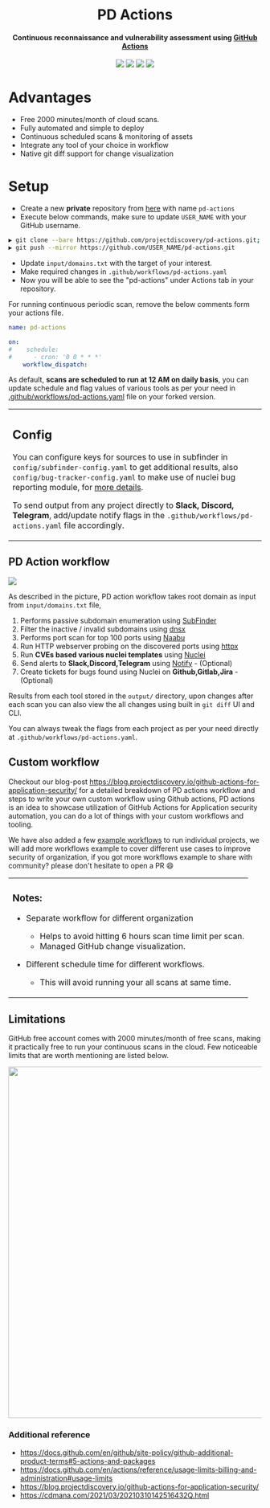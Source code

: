 <h1 align="center"> PD Actions </h1>
<h4 align="center">Continuous reconnaissance and vulnerability assessment using <a href='https://github.com/features/actions'>GitHub Actions</a></h4>


<p align="center">
<a href="https://opensource.org/licenses/MIT"><img src="https://img.shields.io/badge/license-MIT-_red.svg"></a>
<a href="https://github.com/projectdiscovery/pd-actions/issues"><img src="https://img.shields.io/badge/contributions-welcome-brightgreen.svg?style=flat"></a>
<a href="https://twitter.com/pdiscoveryio"><img src="https://img.shields.io/twitter/follow/pdiscoveryio.svg?logo=twitter"></a>
<a href="https://discord.gg/projectdiscovery"><img src="https://img.shields.io/discord/695645237418131507.svg?logo=discord"></a>
</p>

# Advantages

- Free 2000 minutes/month of cloud scans.
- Fully automated and simple to deploy
- Continuous scheduled scans & monitoring of assets
- Integrate any tool of your choice in workflow
- Native git diff support for change visualization

# Setup

- Create a new **private** repository from [here](https://github.com/new) with name `pd-actions`
- Execute below commands, make sure to update `USER_NAME` with your GitHub username.

```bash
▶ git clone --bare https://github.com/projectdiscovery/pd-actions.git; cd pd-actions.git
▶ git push --mirror https://github.com/USER_NAME/pd-actions.git
```

- Update `input/domains.txt` with the target of your interest.
- Make required changes in `.github/workflows/pd-actions.yaml`
- Now you will be able to see the "pd-actions" under Actions tab in your repository. 

For running continuous periodic scan, remove the below comments form your actions file.

```yaml
name: pd-actions

on:
#    schedule:
#      - cron: '0 0 * * *'
    workflow_dispatch:
```

As default, **scans are scheduled to run at 12 AM on daily basis**, you can update schedule and flag values of various tools as per your need in <ins>.github/workflows/pd-actions.yaml</ins> file on your forked version.


<table>
<tr>
<td>

## Config

You can configure keys for sources to use in subfinder in `config/subfinder-config.yaml` to get additional results, also `config/bug-tracker-config.yaml` to make use of nuclei bug reporting module, for [more details](https://nuclei.projectdiscovery.io/nuclei/get-started/#nuclei-reporting).

To send output from any project directly to **Slack, Discord, Telegram**, add/update notify flags in the `.github/workflows/pd-actions.yaml` file accordingly.

</td>
</tr>
</table>

## PD Action workflow

<img src="static/workflow.jpg">

As described in the picture, PD action workflow takes root domain as input from `input/domains.txt` file,
1) Performs passive subdomain enumeration using [SubFinder](https://github.com/projectdiscovery/subfinder)
2) Filter the inactive / invalid subdomains using [dnsx](https://github.com/projectdiscovery/dnsx)
3) Performs port scan for top 100 ports using [Naabu](https://github.com/projectdiscovery/naabu)
4) Run HTTP webserver probing on the discovered ports using [httpx](https://github.com/projectdiscovery/httpx)
5) Run **CVEs based various nuclei templates** using [Nuclei](https://github.com/projectdiscovery/nuclei) 
6) Send alerts to **Slack,Discord,Telegram** using [Notify](https://github.com/projectdiscovery/notify) - (Optional)
7) Create tickets for bugs found using Nuclei on **Github,Gitlab,Jira** - (Optional)

Results from each tool stored in the `output/` directory, upon changes after each scan you can also view the all changes using built in `git diff` UI and CLI.

You can always tweak the flags from each project as per your need directly at `.github/workflows/pd-actions.yaml`.

## Custom workflow

Checkout our blog-post https://blog.projectdiscovery.io/github-actions-for-application-security/ for a detailed breakdown of PD actions workflow and steps to write your own custom workflow using Github actions, PD actions is an idea to showcase utilization of GitHub Actions for Application security automation, you can do a lot of things with your custom workflows and tooling.

We have also added a few [example workflows](https://github.com/projectdiscovery/pd-actions/tree/main/workflows) to run individual projects, we will add more workflows example to cover different use cases to improve security of organization, if you got more workflows example to share with community? please don't hesitate to open a PR :smile:

<table>
<tr>
<td>

### Notes:

- Separate workflow for different organization
	- Helps to avoid hitting 6 hours scan time limit per scan.
	- Managed GitHub change visualization.

- Different schedule time for different workflows.
	- This will avoid running your all scans at same time.

</td>
</tr>
</table>

## Limitations

GitHub free account comes with 2000 minutes/month of free scans, making it practically free to run your continuous scans in the cloud. Few noticeable limits that are worth mentioning are listed below.

<a href='https://docs.github.com/en/actions/reference/usage-limits-billing-and-administration#usage-limits'> <img src="static/limits.png" width="700px"> </a>


### Additional reference

- https://docs.github.com/en/github/site-policy/github-additional-product-terms#5-actions-and-packages
- https://docs.github.com/en/actions/reference/usage-limits-billing-and-administration#usage-limits
- https://blog.projectdiscovery.io/github-actions-for-application-security/
- https://cdmana.com/2021/03/20210310142516432Q.html

